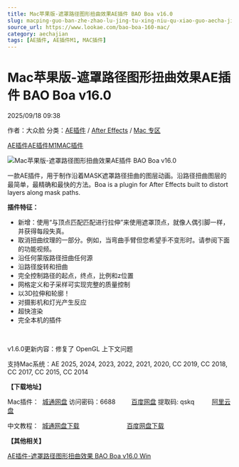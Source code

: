 ```yaml
---
title: Mac苹果版-遮罩路径图形扭曲效果AE插件 BAO Boa v16.0
slug: macping-guo-ban-zhe-zhao-lu-jing-tu-xing-niu-qu-xiao-guo-aecha-jian-bao-boa-v16-0
source_url: https://www.lookae.com/bao-boa-160-mac/
category: aechajian
tags: [AE插件, AE插件M1, MAC插件]
---
```

# Mac苹果版-遮罩路径图形扭曲效果AE插件 BAO Boa v16.0

2025/09/18 09:38

作者：大众脸
分类：[AE插件](https://www.lookae.com/after-effects/aechajian/) / [After Effects](https://www.lookae.com/after-effects/) / [Mac 专区](https://www.lookae.com/mac-osx/)

[AE插件](https://www.lookae.com/tag/ae%e6%8f%92%e4%bb%b6/)[AE插件M1](https://www.lookae.com/tag/aem1/)[MAC插件](https://www.lookae.com/tag/mac%e6%8f%92%e4%bb%b6/)

![Mac苹果版-遮罩路径图形扭曲效果AE插件 BAO Boa v16.0](https://www.lookae.com/wp-content/uploads/2018/11/BAO-Boa.jpg "Mac苹果版-遮罩路径图形扭曲效果AE插件 BAO Boa v16.0-LookAE.com")

一款AE插件，用于制作沿着MASK遮罩路径扭曲的图层动画。沿路径扭曲图层的最简单，最精确和最快的方法。Boa is a plugin for After Effects built to distort layers along mask paths.

**插件特征：**

* 新增：使用“与顶点匹配匹配进行拉伸”来使用遮罩顶点，就像人偶引脚一样，并获得每段失真。
* 取消扭曲纹理的一部分。例如，当弯曲手臂但您希望手不变形时。请参阅下面的功能视频。
* 沿任何蒙版路径扭曲任何源
* 沿路径旋转和扭曲
* 完全控制路径的起点，终点，比例和z位置
* 网格定义和子采样可实现完整的质量控制
* 以3D拉伸和轮廓！
* 对摄影机和灯光产生反应
* 超快渲染
* 完全本机的插件

[﻿﻿﻿](http://cloud.video.taobao.com/play/u/null/p/1/e/6/t/1/516254112449.mp4)

v1.6.0更新内容：修复了 OpenGL 上下文问题

支持Mac系统：AE 2025, 2024, 2023, 2022, 2021, 2020, CC 2019, CC 2018, CC 2017, CC 2015, CC 2014

**【下载地址】**

Mac插件：  [城通网盘](https://url70.ctfile.com/f/2827370-8436053513-03d6b3?p=4431) 访问密码：6688         [百度网盘](https://pan.baidu.com/s/1URKyAFX3N_mzILM4e-cg9g?pwd=qskq) 提取码: qskq          [阿里云盘](https://www.alipan.com/s/FMG44renbY4)

中文教程：  [城通网盘下载](https://lookae.ctfile.com/fs/680462-395367140)                           [百度网盘下载](https://pan.baidu.com/s/1cvahGasOL717SFmriVcwUw)

**【其他相关】**

[AE插件-遮罩路径图形扭曲效果 BAO Boa v16.0 Win](https://www.lookae.com/bao-boa-160/)
